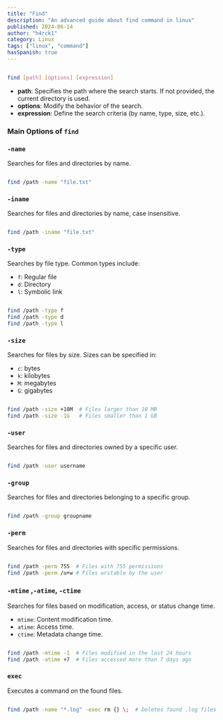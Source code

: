 ```yaml
---
title: "Find"
description: "An advanced guide about find command in linux"
published: 2024-06-14
author: "h4rck1"
category: Linux
tags: ["linux", "command"]
hasSpanish: true
---
```


```bash

find [path] [options] [expression]
```

- **path**: Specifies the path where the search starts. If not provided, the current directory is used.
- **options**: Modify the behavior of the search.
- **expression**: Define the search criteria (by name, type, size, etc.).

### Main Options of `find`

### **`-name`**

Searches for files and directories by name.

```bash

find /path -name "file.txt"
```

### **`-iname`**

Searches for files and directories by name, case insensitive.

```bash

find /path -iname "file.txt"
```

### **`-type`**

Searches by file type. Common types include:

- `f`: Regular file
- `d`: Directory
- `l`: Symbolic link

```bash

find /path -type f
find /path -type d
find /path -type l
```

### **`-size`**

Searches for files by size. Sizes can be specified in:

- `c`: bytes
- `k`: kilobytes
- `M`: megabytes
- `G`: gigabytes

```bash

find /path -size +10M  # Files larger than 10 MB
find /path -size -1G   # Files smaller than 1 GB
```

### **`-user`**

Searches for files and directories owned by a specific user.

```bash

find /path -user username
```

### **`-group`**

Searches for files and directories belonging to a specific group.

```bash

find /path -group groupname
```

### **`-perm`**

Searches for files and directories with specific permissions.

```bash

find /path -perm 755  # Files with 755 permissions
find /path -perm /u+w # Files writable by the user
```

### **`-mtime` ,`-atime`, `-ctime`**

Searches for files based on modification, access, or status change time.

- `mtime`: Content modification time.
- `atime`: Access time.
- `ctime`: Metadata change time.

```bash

find /path -mtime -1  # Files modified in the last 24 hours
find /path -atime +7  # Files accessed more than 7 days ago
```

### **`exec`**

Executes a command on the found files.

```bash

find /path -name "*.log" -exec rm {} \;  # Deletes found .log files
```

